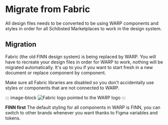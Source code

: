 # Migrate from Fabric
All design files needs to be converted to be using WARP components and styles in order for all Schibsted Marketplaces to work in the design system.

## Migration
Fabric (the old FINN design system) is being replaced by WARP. You will have to recreate your design files in order for WARP to work, nothing will be migrated automatically. It's up to you if you want to start fresh in a new document or replace component by component.

Make sure all Fabric libraries are disabled so you don't accidentally use styles or components that are not connected to WARP.

::: image-block
![Fabric logo pointed to the WARP logo](/images/get-started/migration.png)
:::

**FINN first**
The default styling for all components in WARP is FINN, you can switch to other brands whenever you want thanks to Figma variables and tokens.